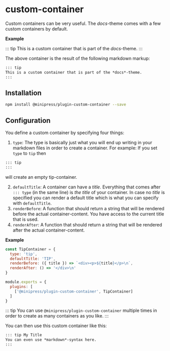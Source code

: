 
# custom-container
Custom containers can be very useful. The *docs*-theme comes with a few custom containers by default.

**Example**

::: tip
This is a custom container that is part of the *docs*-theme.
:::

The above container is the result of the following markdown markup:

```md
::: tip
This is a custom container that is part of the *docs*-theme.
:::
```

## Installation
```sh
npm install @minipress/plugin-custom-container --save
```

## Configuration
You define a custom container by specifying four things:

1. `type`: The type is basically just what you will end up writing in your markdown files in order to create a container. For example: If you set `type` to `tip` then

```md
::: tip
:::
```

will create an empty tip-container.

2. `defaultTitle`: A container can have a *title*. Everything that comes after `::: type` (in the same line) is *the title* of your container. In case no *title* is specified you can render a default title which is what you can specify with `defaultTitle`.
3. `renderBefore`: A function that should return a string that will be rendered before the actual container-content. You have access to the current title that is used.
4. `renderAfter`:  A function that should return a string that will be rendered after the actual container-content.

**Example**

```js
const TipContainer = {
  type: 'tip',
  defaultTitle: 'TIP',
  renderBefore: ({ title }) => `<div><p>${title}</p>\n`,
  renderAfter: () => '</div>\n'
}

module.exports = {
  plugins: [
    ['@minipress/plugin-custom-container', TipContainer]
  ]
}
```

::: tip
You can use `@minipress/plugin-custom-container` multiple times in order to create as many containers as you like.
:::

You can then use this custom container like this:

```md
::: tip My Title
You can even use *markdown*-syntax here.
:::
```